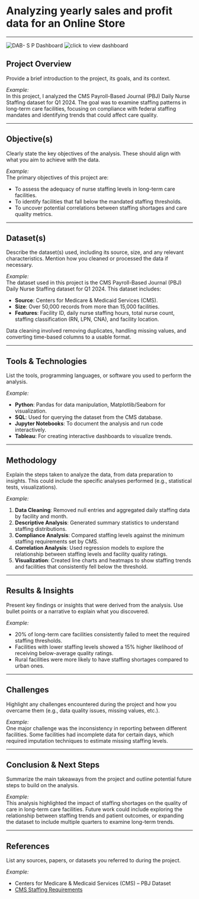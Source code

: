 # Analyzing yearly sales and profit data for an Online Store
---
![DAB- S  P Dashboard](https://github.com/user-attachments/assets/629b88a9-8749-4e87-ab4e-e64be5653001)
![click to view dashboard](link-to-dashboard)
## Project Overview

Provide a brief introduction to the project, its goals, and its context.

*Example:*  
In this project, I analyzed the CMS Payroll-Based Journal (PBJ) Daily Nurse Staffing dataset for Q1 2024. The goal was to examine staffing patterns in long-term care facilities, focusing on compliance with federal staffing mandates and identifying trends that could affect care quality.

---

## Objective(s)

Clearly state the key objectives of the analysis. These should align with what you aim to achieve with the data.

*Example:*  
The primary objectives of this project are:
- To assess the adequacy of nurse staffing levels in long-term care facilities.
- To identify facilities that fall below the mandated staffing thresholds.
- To uncover potential correlations between staffing shortages and care quality metrics.

---

## Dataset(s)

Describe the dataset(s) used, including its source, size, and any relevant characteristics. Mention how you cleaned or processed the data if necessary.

*Example:*  
The dataset used in this project is the CMS Payroll-Based Journal (PBJ) Daily Nurse Staffing dataset for Q1 2024. This dataset includes:
- **Source**: Centers for Medicare & Medicaid Services (CMS).
- **Size**: Over 50,000 records from more than 15,000 facilities.
- **Features**: Facility ID, daily nurse staffing hours, total nurse count, staffing classification (RN, LPN, CNA), and facility location.

Data cleaning involved removing duplicates, handling missing values, and converting time-based columns to a usable format.

---

## Tools & Technologies

List the tools, programming languages, or software you used to perform the analysis.

*Example:*  
- **Python**: Pandas for data manipulation, Matplotlib/Seaborn for visualization.
- **SQL**: Used for querying the dataset from the CMS database.
- **Jupyter Notebooks**: To document the analysis and run code interactively.
- **Tableau**: For creating interactive dashboards to visualize trends.

---

## Methodology

Explain the steps taken to analyze the data, from data preparation to insights. This could include the specific analyses performed (e.g., statistical tests, visualizations).

*Example:*  
1. **Data Cleaning**: Removed null entries and aggregated daily staffing data by facility and month.
2. **Descriptive Analysis**: Generated summary statistics to understand staffing distributions.
3. **Compliance Analysis**: Compared staffing levels against the minimum staffing requirements set by CMS.
4. **Correlation Analysis**: Used regression models to explore the relationship between staffing levels and facility quality ratings.
5. **Visualization**: Created line charts and heatmaps to show staffing trends and facilities that consistently fell below the threshold.

---

## Results & Insights

Present key findings or insights that were derived from the analysis. Use bullet points or a narrative to explain what you discovered.

*Example:*  
- 20% of long-term care facilities consistently failed to meet the required staffing thresholds.
- Facilities with lower staffing levels showed a 15% higher likelihood of receiving below-average quality ratings.
- Rural facilities were more likely to have staffing shortages compared to urban ones.

---

## Challenges

Highlight any challenges encountered during the project and how you overcame them (e.g., data quality issues, missing values, etc.).

*Example:*  
One major challenge was the inconsistency in reporting between different facilities. Some facilities had incomplete data for certain days, which required imputation techniques to estimate missing staffing levels.

---

## Conclusion & Next Steps

Summarize the main takeaways from the project and outline potential future steps to build on the analysis.

*Example:*  
This analysis highlighted the impact of staffing shortages on the quality of care in long-term care facilities.
Future work could include exploring the relationship between staffing trends and patient outcomes, or expanding the dataset to include multiple quarters to examine long-term trends.

---

## References

List any sources, papers, or datasets you referred to during the project.

*Example:*  
- Centers for Medicare & Medicaid Services (CMS) – PBJ Dataset
- [CMS Staffing Requirements](https://www.cms.gov/regulations-and-guidance/)
